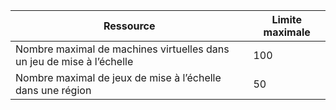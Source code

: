 Ressource|Limite maximale
---|---
Nombre maximal de machines virtuelles dans un jeu de mise à l’échelle|100
Nombre maximal de jeux de mise à l’échelle dans une région|50

<!---HONumber=AcomDC_0601_2016-->
